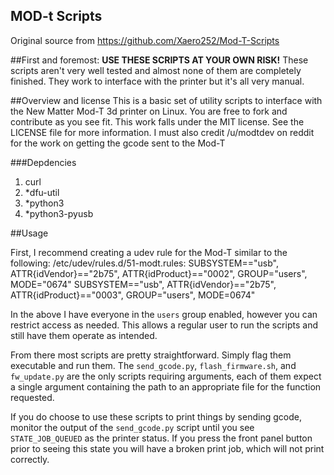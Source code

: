 ## MOD-t Scripts
Original source from https://github.com/Xaero252/Mod-T-Scripts

##First and foremost:
**USE THESE SCRIPTS AT YOUR OWN RISK!**
These scripts aren't very well tested and almost none of them are completely finished. They work to interface with the printer but it's all very manual.

##Overview and license
This is a basic set of utility scripts to interface with the New Matter Mod-T 3d printer on Linux. You are free to fork and contribute as you see fit.
This work falls under the MIT license. See the LICENSE file for more information.
I must also credit /u/modtdev on reddit for the work on getting the gcode sent to the Mod-T

###Depdencies

1. curl
2. *dfu-util
3. *python3
4. *python3-pyusb


##Usage

First, I recommend creating a udev rule for the Mod-T similar to the following:
/etc/udev/rules.d/51-modt.rules:
    SUBSYSTEM=="usb", ATTR{idVendor}=="2b75", ATTR{idProduct}=="0002", GROUP="users", MODE="0674"
SUBSYSTEM=="usb", ATTR{idVendor}=="2b75", ATTR{idProduct}=="0003", GROUP="users", MODE=0674"

In the above I have everyone in the `users` group enabled, however you can restrict access as needed.
This allows a regular user to run the scripts and still have them operate as intended.


From there most scripts are pretty straightforward. Simply flag them executable and run them. The `send_gcode.py`, `flash_firmware.sh`, and `fw_update.py` are the only scripts requiring arguments, each of them expect a single argument containing the path to an appropriate file for the function requested.  

If you do choose to use these scripts to print things by sending gcode, monitor the output of the `send_gcode.py` script until you see `STATE_JOB_QUEUED` as the printer status. If you press the front panel button prior to seeing this state you will have a broken print job, which will not print correctly.
